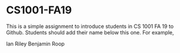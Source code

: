 # CS1001-FA19
This is a simple assignment to introduce students in CS 1001 FA 19 to Github.
Students should add their name below this one. For example,

Ian Riley
Benjamin Roop
